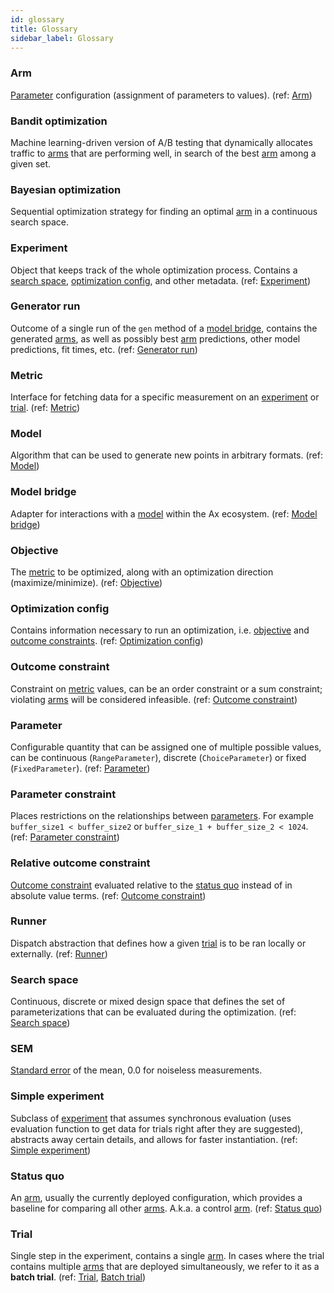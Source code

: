 ```yaml
---
id: glossary
title: Glossary
sidebar_label: Glossary
---
```

### Arm
[Parameter](glossary.md#parameter) configuration (assignment of parameters to values). (ref: [Arm](/api/core.html#module-ax.core.arm))
### Bandit optimization
Machine learning-driven version of A/B testing that dynamically allocates traffic to [arms](glossary.md#arm) that are performing well, in search of the best [arm](glossary.md#arm) among a given set.
### Bayesian optimization
Sequential optimization strategy for finding an optimal [arm](glossary.md#arm) in a continuous search space.
### Experiment
Object that keeps track of the whole optimization process. Contains a [search space](glossary.md#search-space), [optimization config](glossary.md#optimization-config), and other metadata. (ref: [Experiment](/api/core.html#module-ax.core.experiment))
### Generator run
Outcome of a single run of the `gen` method of a [model bridge](glossary.md#model-bridge), contains the generated [arms](glossary.md#arm), as well as possibly best [arm](glossary.md#arm) predictions, other model predictions, fit times, etc. (ref: [Generator run](/api/core.html#module-ax.core.generator_run))
### Metric
Interface for fetching data for a specific measurement on an [experiment](glossary.md#experiment) or [trial](glossary.md#trial). (ref: [Metric](/api/core.html#module-ax.core.metric))
### Model
Algorithm that can be used to generate new points in arbitrary formats. (ref: [Model](/api/models.html))
### Model bridge
Adapter for interactions with a [model](glossary.md#model) within the Ax ecosystem. (ref: [Model bridge](/api/modelbridge.html))
### Objective
The [metric](glossary.md#metric) to be optimized, along with an optimization direction (maximize/minimize). (ref: [Objective](/api/core.html#module-ax.core.objective))
### Optimization config
Contains information necessary to run an optimization, i.e. [objective](glossary.md#objective) and [outcome constraints](glossary#outcome-constraints). (ref: [Optimization config](/api/core.html#module-ax.core.optimization_config))
### Outcome constraint
Constraint on [metric](glossary.md#metric) values, can be an order constraint or a sum constraint; violating [arms](glossary.md#arm) will be considered infeasible. (ref: [Outcome constraint](/api/core.html#module-ax.core.outcome_constraint))
### Parameter
Configurable quantity that can be assigned one of multiple possible values, can be continuous (`RangeParameter`), discrete (`ChoiceParameter`) or fixed (`FixedParameter`). (ref: [Parameter](/api/core.html#module-ax.core.parameter))
### Parameter constraint
Places restrictions on the relationships between [parameters](glossary.md#parameter).  For example `buffer_size1 < buffer_size2` or `buffer_size_1 + buffer_size_2 < 1024`. (ref: [Parameter constraint](/api/core.html#module-ax.core.parameter_constraint))
### Relative outcome constraint
[Outcome constraint](glossary.md#outcome-constraint) evaluated relative to the [status quo](glossary.md#status-quo) instead of in absolute value terms. (ref: [Outcome constraint](/api/core.html#module-ax.core.outcome_constraint))
### Runner
Dispatch abstraction that defines how a given [trial](glossary.md#trial) is to be ran locally or externally. (ref: [Runner](/api/core.html#module-ax.core.runner))
### Search space
Continuous, discrete or mixed design space that defines the set of parameterizations that can be evaluated during the optimization. (ref: [Search space](/api/core.html#module-ax.core.search_space))
### SEM
[Standard error](https://en.wikipedia.org/wiki/Standard_error) of the mean, 0.0 for noiseless measurements.
### Simple experiment
Subclass of [experiment](glossary.md#experiment) that assumes synchronous evaluation (uses evaluation function to get data for trials right after they are suggested), abstracts away certain details, and allows for faster instantiation. (ref: [Simple experiment](/api/core.html#module-ax.core.simple_experiment))
### Status quo
An [arm](glossary.md#arm), usually the currently deployed configuration, which provides a baseline for comparing all other [arms](glossary.md#arm). A.k.a. a control [arm](glossary.md#arm). (ref: [Status quo](/api/core.html#ax.core.experiment.Experiment.status_quo))
### Trial
Single step in the experiment, contains a single [arm](glossary.md#arm). In cases where the trial contains multiple [arms](glossary.md#arm) that are deployed simultaneously, we refer to it as a **batch trial**. (ref: [Trial](/api/core.html#module-ax.core.trial), [Batch trial](/api/core.html#module-ax.core.batch_trial))
